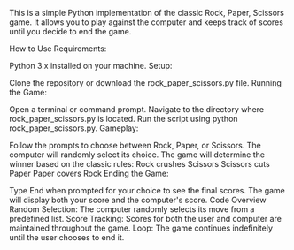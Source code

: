 This is a simple Python implementation of the classic Rock, Paper, Scissors game. It allows you to play against the computer and keeps track of scores until you decide to end the game.

How to Use
Requirements:

Python 3.x installed on your machine.
Setup:

Clone the repository or download the rock_paper_scissors.py file.
Running the Game:

Open a terminal or command prompt.
Navigate to the directory where rock_paper_scissors.py is located.
Run the script using python rock_paper_scissors.py.
Gameplay:

Follow the prompts to choose between Rock, Paper, or Scissors.
The computer will randomly select its choice.
The game will determine the winner based on the classic rules:
Rock crushes Scissors
Scissors cuts Paper
Paper covers Rock
Ending the Game:

Type End when prompted for your choice to see the final scores.
The game will display both your score and the computer's score.
Code Overview
Random Selection: The computer randomly selects its move from a predefined list.
Score Tracking: Scores for both the user and computer are maintained throughout the game.
Loop: The game continues indefinitely until the user chooses to end it.

